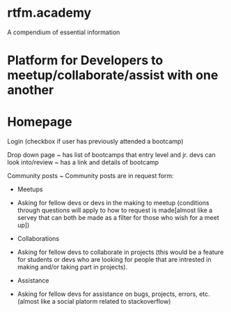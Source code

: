 # rtfm.academy
A compendium of essential information

# Platform for Developers to meetup/collaborate/assist with one another

# Homepage
Login (checkbox if user has previously attended a bootcamp)

Drop down page
~ has list of bootcamps that entry level and jr. devs can look into/review
~ has a link and details of bootcamp

Community posts
~ Community posts are in request form:
 * Meetups
  - Asking for fellow devs or devs in the making to meetup (conditions through questions will apply     to how to request is made[almost like a servey that can both be made as a filter for those who      wish for a meet up])

 * Collaborations
  - Asking for fellow devs to collaborate in projects (this would be a feature for students or devs     who are looking for people that are intrested in making and/or taking part in projects).

 * Assistance
  - Asking for fellow devs for assistance on bugs, projects, errors, etc. (almost like a social         platorm related to stackoverflow)
